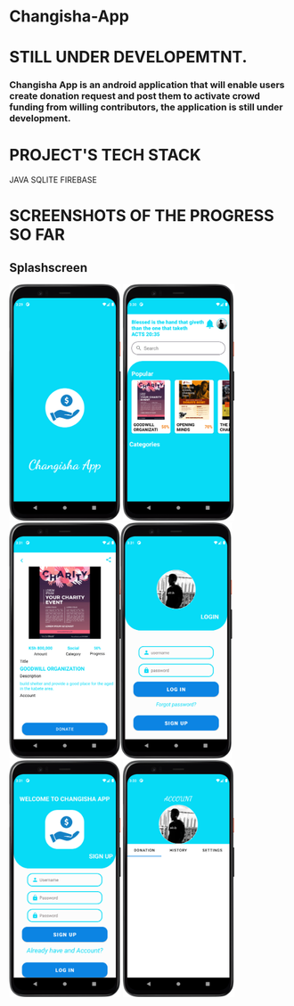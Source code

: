 # Changisha-App
# STILL UNDER DEVELOPEMTNT.
### Changisha App is an android application that will enable users create donation request and post them to activate crowd funding from willing contributors, the application is still under development.
# PROJECT'S TECH STACK
JAVA
SQLITE
FIREBASE

# SCREENSHOTS OF THE PROGRESS SO FAR
## Splashscreen
<img src="images/splash.png" width="200" > <img src="images/home.png" width="200" >
<img src="images/donationitem.png" width="200" ><img src="images/login.png" width="200" >
<img src="images/signup.png" width="200" > <img src="images/profile.png" width="200" >
